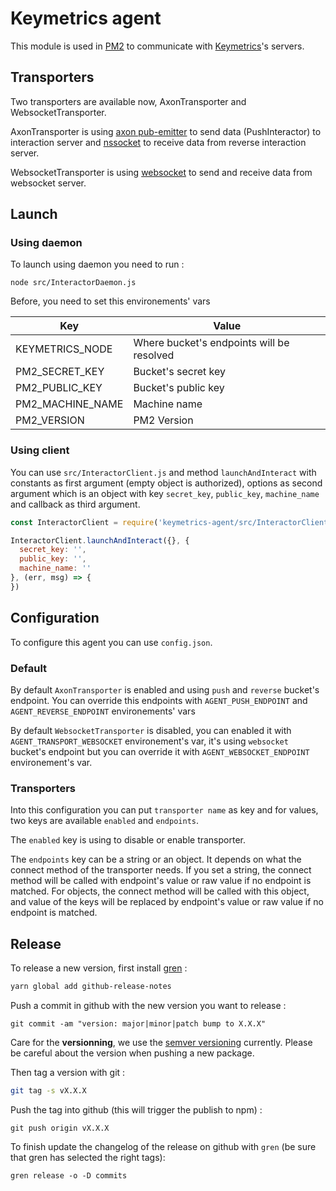 # Keymetrics agent

This module is used in [PM2](https://github.com/Unitech/pm2) to communicate with [Keymetrics](https://keymetrics.io)'s servers.

## Transporters

Two transporters are available now, AxonTransporter and WebsocketTransporter.

AxonTransporter is using [axon pub-emitter](https://github.com/tj/axon) to send data (PushInteractor) to interaction server and [nssocket](https://github.com/foreverjs/nssocket) to receive data from reverse interaction server.

WebsocketTransporter is using [websocket](https://github.com/websockets/ws) to send and receive data from websocket server.

## Launch

### Using daemon

To launch using daemon you need to run :

`node src/InteractorDaemon.js`


Before, you need to set this environements' vars

| Key              | Value                                     |
|------------------|-------------------------------------------|
| KEYMETRICS_NODE  | Where bucket's endpoints will be resolved |
| PM2_SECRET_KEY   | Bucket's secret key                       |
| PM2_PUBLIC_KEY   | Bucket's public key                       |
| PM2_MACHINE_NAME | Machine name                              |
| PM2_VERSION      | PM2 Version                               |

### Using client

You can use `src/InteractorClient.js` and method `launchAndInteract` with constants as first argument (empty object is authorized), options as second argument which is an object with key `secret_key`, `public_key`, `machine_name` and callback as third argument.

```js
const InteractorClient = require('keymetrics-agent/src/InteractorClient')

InteractorClient.launchAndInteract({}, {
  secret_key: '',
  public_key: '',
  machine_name: ''
}, (err, msg) => {
})
```

## Configuration

To configure this agent you can use `config.json`. 

### Default

By default `AxonTransporter` is enabled and using `push` and `reverse` bucket's endpoint. 
You can override this endpoints with `AGENT_PUSH_ENDPOINT` and `AGENT_REVERSE_ENDPOINT` environements' vars

By default `WebsocketTransporter` is disabled, you can enabled it with `AGENT_TRANSPORT_WEBSOCKET` environement's var, it's using `websocket` bucket's endpoint but you can override it with `AGENT_WEBSOCKET_ENDPOINT` environement's var.

### Transporters

Into this configuration you can put `transporter name` as key and for values, two keys are available `enabled` and `endpoints`. 

The `enabled` key is using to disable or enable transporter.

The `endpoints` key can be a string or an object. It depends on what the connect method of the transporter needs. 
If you set a string, the connect method will be called with endpoint's value or raw value if no endpoint is matched.
For objects, the connect method will be called with this object, and value of the keys will be replaced by endpoint's value or raw value if no endpoint is matched.

## Release

To release a new version, first install [gren](https://github.com/github-tools/github-release-notes) :
```bash
yarn global add github-release-notes
```

Push a commit in github with the new version you want to release : 
```
git commit -am "version: major|minor|patch bump to X.X.X"
```

Care for the **versionning**, we use the [semver versioning](https://semver.org/) currently. Please be careful about the version when pushing a new package.

Then tag a version with git : 
```bash
git tag -s vX.X.X
```

Push the tag into github (this will trigger the publish to npm) : 
```
git push origin vX.X.X
```

To finish update the changelog of the release on github with `gren` (be sure that gren has selected the right tags):
```
gren release -o -D commits
```